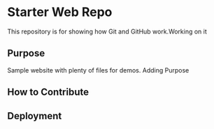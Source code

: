# Starter Web Repo

This repository is for showing how Git and GitHub work.Working on it

## Purpose

Sample website with plenty of files for demos.
Adding Purpose

## How to Contribute

## Deployment